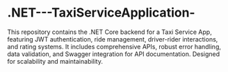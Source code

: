 # .NET---TaxiServiceApplication-
This repository contains the .NET Core backend for a Taxi Service App, featuring JWT authentication, ride management, driver-rider interactions, and rating systems. It includes comprehensive APIs, robust error handling, data validation, and Swagger integration for API documentation. Designed for scalability and maintainability.
